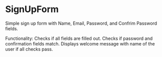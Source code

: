 # SignUpForm
Simple sign up form with Name, Email, Password, and Confrim Password fields.

Functionality: 
Checks if all fields are filled out.
Checks if password and confirmation fields match.
Displays welcome message with name of the user if all checks pass.
